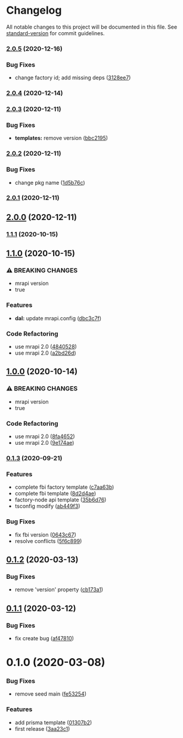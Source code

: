# Changelog

All notable changes to this project will be documented in this file. See [standard-version](https://github.com/conventional-changelog/standard-version) for commit guidelines.

### [2.0.5](https://github.com/fbi-js/factory-node/compare/v2.0.4...v2.0.5) (2020-12-16)


### Bug Fixes

* change factory id; add missing deps ([3128ee7](https://github.com/fbi-js/factory-node/commit/3128ee712cc4ff16d257e5992d85bd21ac1f5b81))

### [2.0.4](https://github.com/fbi-js/factory-node/compare/v2.0.3...v2.0.4) (2020-12-14)

### [2.0.3](https://github.com/fbi-js/factory-node/compare/v2.0.2...v2.0.3) (2020-12-11)


### Bug Fixes

* **templates:** remove version ([bbc2195](https://github.com/fbi-js/factory-node/commit/bbc2195a090536fb496ea254f989bb5f64cc1399))

### [2.0.2](https://github.com/fbi-js/factory-node/compare/v2.0.1...v2.0.2) (2020-12-11)


### Bug Fixes

* change pkg name ([1d5b76c](https://github.com/fbi-js/factory-node/commit/1d5b76c4b9568e15f105d4987539c08e8ea31792))

### [2.0.1](https://github.com/fbi-js/factory-node/compare/v2.0.0...v2.0.1) (2020-12-11)

## [2.0.0](https://github.com/fbi-js/factory-node/compare/v1.1.1...v2.0.0) (2020-12-11)

### [1.1.1](https://github.com/fbi-js/factory-node/compare/v1.1.0...v1.1.1) (2020-10-15)

## [1.1.0](https://github.com/fbi-js/factory-node/compare/v0.2.0...v1.1.0) (2020-10-15)


### ⚠ BREAKING CHANGES

* mrapi version
* true

### Features

* **dal:** update mrapi.config ([dbc3c7f](https://github.com/fbi-js/factory-node/commit/dbc3c7ff2fe89e63c77d0821dddcde778f76ce6c))


### Code Refactoring

* use mrapi 2.0 ([4840528](https://github.com/fbi-js/factory-node/commit/4840528267b9c3105344f19c8d58fc184ea13907))
* use mrapi 2.0 ([a2bd26d](https://github.com/fbi-js/factory-node/commit/a2bd26d7ea379f8c9c4d33fb926a94f18e4ff9c1))

## [1.0.0](https://github.com/fbi-js/factory-node/compare/v0.1.3...v1.0.0) (2020-10-14)


### ⚠ BREAKING CHANGES

* mrapi version
* true

### Code Refactoring

* use mrapi 2.0 ([8fa4652](https://github.com/fbi-js/factory-node/commit/8fa4652f46b1ba80b3af4a0e174e0b2804e07d32))
* use mrapi 2.0 ([9e174ae](https://github.com/fbi-js/factory-node/commit/9e174ae935e4af3341dfb6509f28c7e176f4b30f))

### [0.1.3](https://github.com/fbi-js/factory-node/compare/v0.1.2...v0.1.3) (2020-09-21)


### Features

* complete fbi factory template ([c7aa63b](https://github.com/fbi-js/factory-node/commit/c7aa63b2a86b159813420327255f61022c6c5fdd))
* complete fbi template ([8d2d4ae](https://github.com/fbi-js/factory-node/commit/8d2d4aea758ffb46ccb179456c801c7b853a7ca5))
* factory-node api template ([35b6d76](https://github.com/fbi-js/factory-node/commit/35b6d7607675bbcb1f09d754fa41eaaa0f8464df))
* tsconfig modify ([ab449f3](https://github.com/fbi-js/factory-node/commit/ab449f36c47dad7c993bfff834a27a9f0a065c98))


### Bug Fixes

* fix fbi version ([0643c67](https://github.com/fbi-js/factory-node/commit/0643c6784e1286e0c76177981b1ff7e78202ad40))
* resolve conflicts ([5f6c899](https://github.com/fbi-js/factory-node/commit/5f6c899f38e8fa02c8e7fa46d6c672ec42937707))

<a name="0.1.2"></a>
## [0.1.2](https://github.com/fbi-js/factory-node/compare/v0.1.1...v0.1.2) (2020-03-13)


### Bug Fixes

* remove 'version' property ([cb173a1](https://github.com/fbi-js/factory-node/commit/cb173a1))



<a name="0.1.1"></a>
## [0.1.1](https://github.com/fbi-js/factory-node/compare/v0.1.0...v0.1.1) (2020-03-12)


### Bug Fixes

* fix create bug ([af47810](https://github.com/fbi-js/factory-node/commit/af47810))



<a name="0.1.0"></a>
# 0.1.0 (2020-03-08)


### Bug Fixes

* remove seed main ([fe53254](https://github.com/fbi-js/factory-node/commit/fe53254))


### Features

* add prisma template ([01307b2](https://github.com/fbi-js/factory-node/commit/01307b2))
* first release ([3aa23c1](https://github.com/fbi-js/factory-node/commit/3aa23c1))

